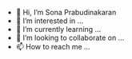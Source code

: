- 👋 Hi, I’m Sona Prabudinakaran
- 👀 I’m interested in ...
- 🌱 I’m currently learning ...
- 💞️ I’m looking to collaborate on ...
- 📫 How to reach me ...

<!---
sonasprabu/sonasprabu is a ✨ special ✨ repository because its `README.md` (this file) appears on your GitHub profile.
You can click the Preview link to take a look at your changes.
--->
